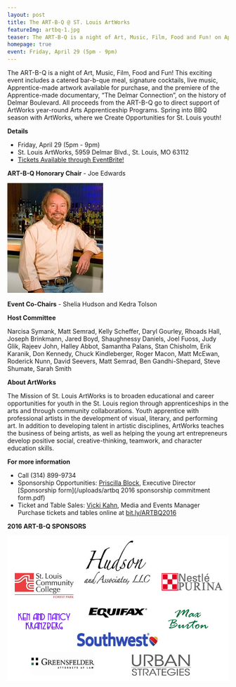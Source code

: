 ```yaml
---
layout: post
title: The ART-B-Q @ ST. Louis ArtWorks
featureImg: artbq-1.jpg
teaser: The ART-B-Q is a night of Art, Music, Film, Food and Fun! on April 29 (5pm - 9pm)!
homepage: true
event: Friday, April 29 (5pm - 9pm)
---
```


The ART-B-Q is a night of Art, Music, Film, Food and Fun! This exciting event includes a catered bar-b-que meal, signature cocktails, live music, Apprentice-made artwork available for purchase, and the premiere of the Apprentice-made documentary, “The Delmar Connection”, on the history of Delmar Boulevard. All proceeds from the ART-B-Q go to direct support of ArtWorks year-round Arts Apprenticeship Programs. Spring into BBQ season with ArtWorks, where we Create Opportunities for St. Louis youth!


**Details**

- Friday, April 29 (5pm - 9pm)
- St. Louis ArtWorks, 5959 Delmar Blvd., St. Louis, MO 63112
- [Tickets Available through EventBrite!](https://www.eventbrite.com/e/the-art-b-q-st-louis-artworks-tickets-20786864070)

**ART-B-Q Honorary Chair** - Joe Edwards

![Joe Edwards](/images/joe_edwards_xsm.jpg)

**Event Co-Chairs** - Shelia Hudson and Kedra Tolson

**Host Committee**

Narcisa Symank, Matt Semrad, Kelly Scheffer, Daryl Gourley, Rhoads Hall, Joseph Brinkmann, Jared Boyd, 
Shaughnessy Daniels, Joel Fuoss, Judy Glik, Rajeev John, Halley Abbot, Samantha Palans, Stan Chisholm, 
Erik Karanik, Don Kennedy, Chuck Kindleberger, 
Roger Macon, Matt McEwan, Roderick Nunn, David Seevers, Matt Semrad, Ben Gandhi-Shepard, 
Steve Shumate, Sarah Smith


**About ArtWorks**

The Mission of St. Louis ArtWorks is to broaden educational and career opportunities for youth in the St. Louis region through apprenticeships in the arts and through community collaborations. Youth apprentice with professional artists in the development of visual, literary, and performing art. In addition to developing talent in artistic disciplines, ArtWorks teaches the business of being artists, as well as helping the young art entrepreneurs develop positive social, creative-thinking, teamwork, and character education skills.

**For more information**

- Call (314) 899-9734
- Sponsorship Opportunities: [Priscilla Block](mailto:priscilla.block@stlartworks.org), Executive Director [Sponsorship form](/uploads/artbq 2016 sponsorship commitment form.pdf)
- Ticket and Table Sales: [Vicki Kahn](mailto:vicki@stlartworks.org), Media and Events Manager Purchase tickets and tables online at [bit.ly/ARTBQ2016](https://www.eventbrite.com/e/the-art-b-q-st-louis-artworks-tickets-20786864070)

**2016 ART-B-Q SPONSORS**

![ArtBQSponsors](/images/artbq_sponsorweb2.jpg)
